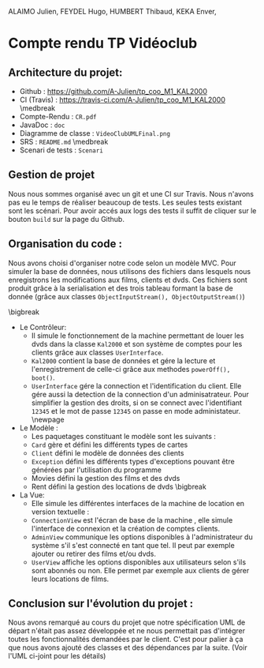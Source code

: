 ALAIMO Julien,
FEYDEL Hugo,
HUMBERT Thibaud,
KEKA Enver,

# Compte rendu TP Vidéoclub

## Architecture du projet:

*	Github : https://github.com/A-Julien/tp_coo_M1_KAL2000
*	CI (Travis) : https://travis-ci.com/A-Julien/tp_coo_M1_KAL2000
\medbreak
*	Compte-Rendu  : ```CR.pdf```
*	JavaDoc : ```doc```
*	Diagramme de classe : ```VideoClubUMLFinal.png```
*	SRS : ```README.md```
\medbreak
* Scenari de tests : ```Scenari```

## Gestion de projet

Nous nous sommes organisé avec un git et une CI sur Travis. Nous n'avons pas eu le temps de réaliser beaucoup de tests. Les seules tests existant sont les scénari. 
Pour avoir accés aux logs des tests il suffit de cliquer sur le bouton ```build``` sur la page du Github.

## Organisation du code :

Nous avons choisi d'organiser notre code selon un modèle MVC.
Pour simuler la base de données, nous utilisons des fichiers dans lesquels nous enregistrons les modifications aux films, clients et dvds. Ces fichiers sont produit grâce à la serialisation et des trois tableau formant la base de donnée (grâce aux classes ```ObjectInputStream(), ObjectOutputStream()```)

\bigbreak

-	Le Contrôleur:
	-	Il simule le fonctionnement de la machine permettant de louer les dvds dans la classe ```Kal2000``` et son système de comptes pour les clients grâce aux classes ```UserInterface```. 
	- ```Kal2000``` contient la base de données et gére la lecture et l'enregistrement de celle-ci grâce aux methodes ```powerOff(), boot()```.
	-	```UserInterface``` gére la connection et l'identification du client. Elle gére aussi la detection de la connection d'un adminisatrateur. Pour simplifier la gestion des droits, si on se connect avec l'identifiant ```12345``` et le mot de passe ```12345``` on passe en mode administateur.
\newpage
-	Le Modèle :
	-	Les paquetages constituant le modèle sont les suivants :
    - ```Card``` gère et défini les différents types de cartes
    - ```Client``` défini le modèle de données des clients
    - ```Exception``` défini les différents types d'exceptions pouvant être générées par l'utilisation du programme
    - Movies défini la gestion des films et des dvds
    - Rent défini la gestion des locations de dvds
\bigbreak
- La Vue:
	- Elle simule les différentes interfaces de la machine de location en version textuelle :
    - ```ConnectionView``` est l'écran de base de la machine , elle simule l'interface de connexion et la création de comptes clients.
    - ```AdminView``` communique les options disponibles à l'administrateur du système s'il s'est connecté en tant que tel. Il peut par exemple ajouter ou retirer des films et/ou dvds.
    - ```UserView``` affiche les options disponibles aux utilisateurs selon s'ils sont abonnés ou non. Elle permet par exemple aux clients de gérer leurs locations de films.



## Conclusion sur l'évolution du projet :

Nous avons remarqué au cours du projet que notre spécification UML de départ n'était pas assez développée et ne nous permettait pas d'intégrer toutes les fonctionnalités demandées par le client. C'est pour palier à ça que nous avons ajouté des classes et des dépendances par la suite. (Voir l'UML ci-joint pour les détails)